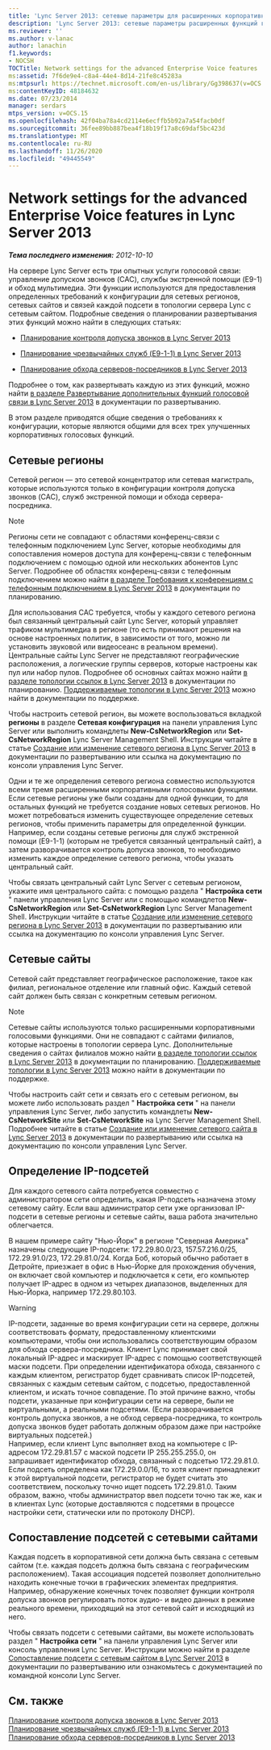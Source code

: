 ```yaml
---
title: 'Lync Server 2013: сетевые параметры для расширенных корпоративных функций голосовой связи'
description: 'Lync Server 2013: сетевые параметры расширенных функций голосовой связи для предприятий.'
ms.reviewer: ''
ms.author: v-lanac
author: lanachin
f1.keywords:
- NOCSH
TOCTitle: Network settings for the advanced Enterprise Voice features
ms:assetid: 7f6de9e4-c8a4-44e4-8d14-21fe8c45283a
ms:mtpsurl: https://technet.microsoft.com/en-us/library/Gg398637(v=OCS.15)
ms:contentKeyID: 48184632
ms.date: 07/23/2014
manager: serdars
mtps_version: v=OCS.15
ms.openlocfilehash: 42f04ba78a4cd2114e6ecffb5b92a7a54facb0df
ms.sourcegitcommit: 36fee89bb887bea4f18b19f17a8c69daf5bc423d
ms.translationtype: MT
ms.contentlocale: ru-RU
ms.lasthandoff: 11/26/2020
ms.locfileid: "49445549"
---
```

# <a name="network-settings-for-the-advanced-enterprise-voice-features-in-lync-server-2013"></a>Network settings for the advanced Enterprise Voice features in Lync Server 2013

<div data-xmlns="http://www.w3.org/1999/xhtml">

<div class="topic" data-xmlns="http://www.w3.org/1999/xhtml" data-msxsl="urn:schemas-microsoft-com:xslt" data-cs="https://msdn.microsoft.com/">

<div data-asp="https://msdn2.microsoft.com/asp">



</div>

<div id="mainSection">

<div id="mainBody">

<span> </span>

_**Тема последнего изменения:** 2012-10-10_

На сервере Lync Server есть три опытных услуги голосовой связи: управление допуском звонков (CAC), службы экстренной помощи (E9-1) и обход мультимедиа. Эти функции используются для предоставления определенных требований к конфигурации для сетевых регионов, сетевых сайтов и связей каждой подсети в топологии сервера Lync с сетевым сайтом. Подробные сведения о планировании развертывания этих функций можно найти в следующих статьях:

  - [Планирование контроля допуска звонков в Lync Server 2013](lync-server-2013-planning-for-call-admission-control.md)

  - [Планирование чрезвычайных служб (E9-1-1) в Lync Server 2013](lync-server-2013-planning-for-emergency-services-e9-1-1.md)

  - [Планирование обхода серверов-посредников в Lync Server 2013](lync-server-2013-planning-for-media-bypass.md)

Подробнее о том, как развертывать каждую из этих функций, можно найти [в разделе Развертывание дополнительных функций голосовой связи в Lync Server 2013](lync-server-2013-deploying-advanced-enterprise-voice-features.md) в документации по развертыванию.

В этом разделе приводятся общие сведения о требованиях к конфигурации, которые являются общими для всех трех улучшенных корпоративных голосовых функций.

<div>

## <a name="network-regions"></a>Сетевые регионы

Сетевой регион — это сетевой концентратор или сетевая магистраль, которые используются только в конфигурации контроля допуска звонков (CAC), служб экстренной помощи и обхода сервера-посредника.

<div>


> [!NOTE]  
> Регионы сети не совпадают с областями конференц-связи с телефонным подключением Lync Server, которые необходимы для сопоставления номеров доступа для конференц-связи с телефонным подключением с помощью одной или нескольких абонентов Lync Server. Подробнее об областях конференц-связи с телефонным подключением можно найти <A href="lync-server-2013-dial-in-conferencing-requirements.md">в разделе Требования к конференциям с телефонным подключением в Lync Server 2013</A> в документации по планированию.



</div>

Для использования CAC требуется, чтобы у каждого сетевого региона был связанный центральный сайт Lync Server, который управляет трафиком мультимедиа в регионе (то есть принимают решения на основе настроенных политик, в зависимости от того, можно ли установить звуковой или видеосеанс в реальном времени). Центральные сайты Lync Server не представляют географические расположения, а логические группы серверов, которые настроены как пул или набор пулов. Подробнее об основных сайтах можно найти [в разделе топологии ссылок в Lync Server 2013](lync-server-2013-reference-topologies.md) в документации по планированию. [Поддерживаемые топологии в Lync Server 2013](lync-server-2013-supported-topologies.md) можно найти в документации по поддержке.

Чтобы настроить сетевой регион, вы можете воспользоваться вкладкой **регионы** в разделе **Сетевая конфигурация** на панели управления Lync Server или выполнить командлеты **New-CsNetworkRegion** или **Set-CsNetworkRegion** Lync Server Management Shell. Инструкции читайте в статье [Создание или изменение сетевого региона в Lync Server 2013](lync-server-2013-create-or-modify-a-network-region.md) в документации по развертыванию или ссылка на документацию по консоли управления Lync Server.

Одни и те же определения сетевого региона совместно используются всеми тремя расширенными корпоративными голосовыми функциями. Если сетевые регионы уже были созданы для одной функции, то для остальных функций не требуется создание новых сетевых регионов. Но может потребоваться изменить существующее определение сетевых регионов, чтобы применить параметры для определенной функции. Например, если созданы сетевые регионы для служб экстренной помощи (E9-1-1) (которым не требуется связанный центральный сайт), а затем разворачивается контроль допуска звонков, то необходимо изменить каждое определение сетевого региона, чтобы указать центральный сайт.

Чтобы связать центральный сайт Lync Server с сетевым регионом, укажите имя центрального сайта: с помощью раздела " **Настройка сети** " панели управления Lync Server или с помощью командлетов **New-CsNetworkRegion** или **Set-CsNetworkRegion** Lync Server Management Shell. Инструкции читайте в статье [Создание или изменение сетевого региона в Lync Server 2013](lync-server-2013-create-or-modify-a-network-region.md) в документации по развертыванию или ссылка на документацию по консоли управления Lync Server.

</div>

<div>

## <a name="network-sites"></a>Сетевые сайты

Сетевой сайт представляет географическое расположение, такое как филиал, региональное отделение или главный офис. Каждый сетевой сайт должен быть связан с конкретным сетевым регионом.

<div>


> [!NOTE]  
> Сетевые сайты используются только расширенными корпоративными голосовыми функциями. Они не совпадают с сайтами филиалов, которые настроены в топологии сервера Lync. Дополнительные сведения о сайтах филиалов можно найти <A href="lync-server-2013-reference-topologies.md">в разделе топологии ссылок в Lync Server 2013</A> в документации по планированию. <A href="lync-server-2013-supported-topologies.md">Поддерживаемые топологии в Lync Server 2013</A> можно найти в документации по поддержке.



</div>

Чтобы настроить сайт сети и связать его с сетевым регионом, вы можете либо использовать раздел " **Настройка сети** " на панели управления Lync Server, либо запустить командлеты **New-CsNetworkSite** или **Set-CsNetworkSite** на Lync Server Management Shell. Подробнее читайте в статье [Создание или изменение сетевого сайта в Lync Server 2013](lync-server-2013-create-or-modify-a-network-site.md) в документации по развертыванию или ссылка на документацию по консоли управления Lync Server.

</div>

<div>

## <a name="identify-ip-subnets"></a>Определение IP-подсетей

Для каждого сетевого сайта потребуется совместно с администратором сети определить, какая IP-подсеть назначена этому сетевому сайту. Если ваш администратор сети уже организовал IP-подсети в сетевые регионы и сетевые сайты, ваша работа значительно облегчается.

В нашем примере сайту "Нью-Йорк" в регионе "Северная Америка" назначены следующие IP-подсети: 172.29.80.0/23, 157.57.216.0/25, 172.29.91.0/23, 172.29.81.0/24. Когда Боб, который обычно работает в Детройте, приезжает в офис в Нью-Йорке для прохождения обучения, он включает свой компьютер и подключается к сети, его компьютер получает IP-адрес в одном из четырех диапазонов, выделенных для Нью-Йорка, например 172.29.80.103.

<div>


> [!WARNING]  
> IP-подсети, заданные во время конфигурации сети на сервере, должны соответствовать формату, предоставленному клиентскими компьютерами, чтобы они использовались соответствующим образом для обхода сервера-посредника. Клиент Lync принимает свой локальный IP-адрес и маскирует IP-адрес с помощью соответствующей маски подсети. При определении идентификатора обхода, связанного с каждым клиентом, регистратор будет сравнивать список IP-подсетей, связанных с каждым сетевым сайтом, с подсетью, предоставленной клиентом, и искать точное совпадение. По этой причине важно, чтобы подсети, указанные при конфигурации сети на сервере, были не виртуальными, а реальными подсетями. (Если разворачивается контроль допуска звонков, а не обход сервера-посредника, то контроль допуска звонков будет работать должным образом даже при настройке виртуальных подсетей.)<BR>Например, если клиент Lync выполняет вход на компьютере с IP-адресом 172.29.81.57 с маской подсети IP 255.255.255.0, он запрашивает идентификатор обхода, связанный с подсетью 172.29.81.0. Если подсеть определена как 172.29.0.0/16, то хотя клиент принадлежит к этой виртуальной подсети, регистратор не будет считать это соответствием, поскольку точно ищет подсеть 172.29.81.0. Таким образом, важно, чтобы администратор ввел подсети точно так же, как и в клиентах Lync (которые доставляются с подсетями в процессе настройки сети, статически или по протоколу DHCP).



</div>

</div>

<div>

## <a name="associating-subnets-with-network-sites"></a>Сопоставление подсетей с сетевыми сайтами

Каждая подсеть в корпоративной сети должна быть связана с сетевым сайтом (т.е. каждая подсеть должна быть связана с географическим расположением). Такая ассоциация подсетей позволяет дополнительно находить конечные точки в графических элементах предприятия. Например, обнаружение конечных точек позволяет функции контроля допуска звонков регулировать поток аудио- и видео данных в режиме реального времени, приходящий на этот сетевой сайт и исходящий из него.

Чтобы связать подсети с сетевыми сайтами, вы можете использовать раздел " **Настройка сети** " на панели управления Lync Server или консоль управления Lync Server. Инструкции можно найти в разделе [Сопоставление подсети с сетевым сайтом в Lync Server 2013](lync-server-2013-associate-a-subnet-with-a-network-site.md) в документации по развертыванию или ознакомьтесь с документацией по командной консоли Lync Server.

</div>

<div>

## <a name="see-also"></a>См. также


[Планирование контроля допуска звонков в Lync Server 2013](lync-server-2013-planning-for-call-admission-control.md)  
[Планирование чрезвычайных служб (E9-1-1) в Lync Server 2013](lync-server-2013-planning-for-emergency-services-e9-1-1.md)  
[Планирование обхода серверов-посредников в Lync Server 2013](lync-server-2013-planning-for-media-bypass.md)  
  

</div>

</div>

<span> </span>

</div>

</div>

</div>

